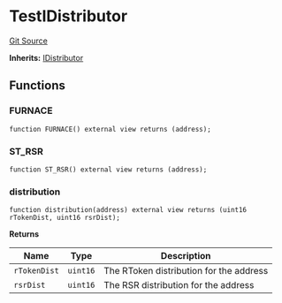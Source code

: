 # TestIDistributor
[Git Source](https://github.com/larrythecucumber321/protocol/blob/aabf2c9d4120808940fb3be9193cb66ea71ac351/contracts/interfaces/IDistributor.sol)

**Inherits:**
[IDistributor](/tools/docgen/src/contracts/interfaces/IDistributor.sol/interface.IDistributor.md)


## Functions
### FURNACE


```solidity
function FURNACE() external view returns (address);
```

### ST_RSR


```solidity
function ST_RSR() external view returns (address);
```

### distribution


```solidity
function distribution(address) external view returns (uint16 rTokenDist, uint16 rsrDist);
```
**Returns**

|Name|Type|Description|
|----|----|-----------|
|`rTokenDist`|`uint16`|The RToken distribution for the address|
|`rsrDist`|`uint16`|The RSR distribution for the address|


